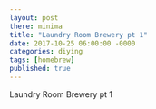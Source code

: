 ```yaml
---
layout: post
there: minima
title: "Laundry Room Brewery pt 1"
date: 2017-10-25 06:00:00 -0000
categories: diying
tags: [homebrew]
published: true
---
```



Laundry Room Brewery pt 1
